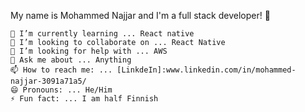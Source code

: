 My name is Mohammed Najjar and I'm a full stack developer! 👋

    🌱 I’m currently learning ... React native
    👯 I’m looking to collaborate on ... React Native
    🤔 I’m looking for help with ... AWS
    💬 Ask me about ... Anything
    📫 How to reach me: ... [LinkdeIn]:www.linkedin.com/in/mohammed-najjar-3091a71a5/
    😄 Pronouns: ... He/Him
    ⚡ Fun fact: ... I am half Finnish

